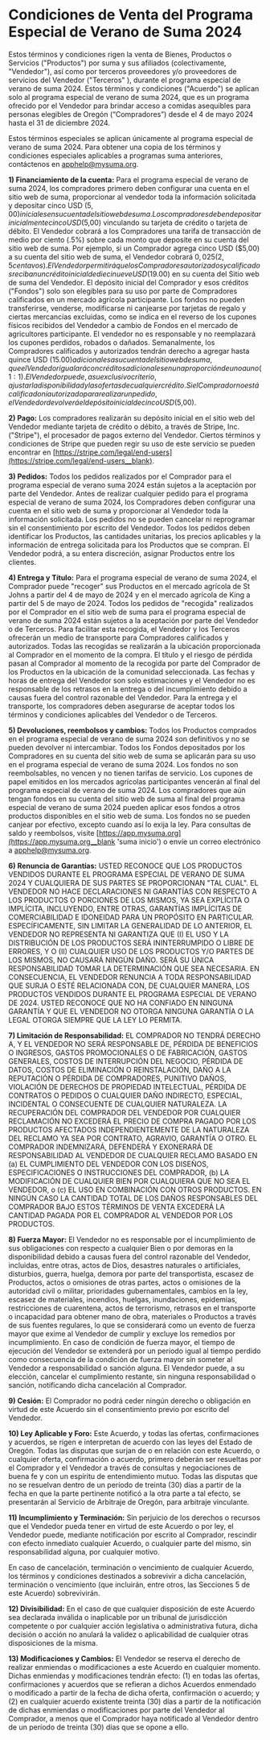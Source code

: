 # Condiciones de Venta del Programa Especial de Verano de Suma 2024

Estos términos y condiciones rigen la venta de Bienes, Productos o Servicios ("Productos") por suma y sus afiliados (colectivamente, "Vendedor"), así como por terceros proveedores y/o proveedores de servicios del Vendedor ("Terceros" ), durante el programa especial de verano de suma 2024. Estos términos y condiciones ("Acuerdo") se aplican solo al programa especial de verano de suma 2024, que es un programa ofrecido por el Vendedor para brindar acceso a comidas asequibles para personas elegibles de Oregón (“Compradores”) desde el 4 de mayo 2024 hasta el 31 de diciembre 2024.

Estos términos especiales se aplican únicamente al programa especial de verano de suma 2024. Para obtener una copia de los términos y condiciones especiales aplicables a programas suma anteriores, contáctenos en [apphelp@mysuma.org](mailto:apphelp@mysuma.org 'correo electronico de ayuda de suma').

**1) Financiamiento de la cuenta:** Para el programa especial de verano de suma 2024, los compradores primero deben configurar una cuenta en el sitio web de suma, proporcionar al vendedor toda la información solicitada y depositar cinco USD ($5,00) iniciales en su cuenta del sitio web de suma. Los compradores deben depositar inicialmente cinco USD ($5,00) vinculando su tarjeta de crédito o tarjeta de débito. El Vendedor cobrará a los Compradores una tarifa de transacción de medio por ciento (.5%) sobre cada monto que deposite en su cuenta del sitio web de suma. Por ejemplo, si un Comprador agrega cinco USD ($5,00) a su cuenta del sitio web de suma, el Vendedor cobrará $0,025 (2,5 centavos). El Vendedor permitirá que los Compradores autorizados y calificados reciban un crédito inicial de diecinueve USD ($19.00) en su cuenta del Sitio web de suma del Vendedor. El depósito inicial del Comprador y esos créditos ("Fondos") solo son elegibles para su uso por parte de Compradores calificados en un mercado agrícola participante. Los fondos no pueden transferirse, venderse, modificarse ni canjearse por tarjetas de regalo y ciertas mercancías excluidas, como se indica en el reverso de los cupones físicos recibidos del Vendedor a cambio de Fondos en el mercado de agricultores participante. El vendedor no es responsable y no reemplazará los cupones perdidos, robados o dañados. Semanalmente, los Compradores calificados y autorizados tendrán derecho a agregar hasta quince USD ($15.00) adicionales a su cuenta del sitio web de suma, que el Vendedor igualará con créditos adicionales en una proporción de uno a uno (1:1). El Vendedor puede, a su exclusivo criterio, ajustar la disponibilidad y las ofertas de cualquier crédito. Si el Comprador no está calificado ni autorizado para realizar un pedido, el Vendedor devolverá el depósito inicial de cinco USD ($5,00).

**2) Pago:**  Los compradores realizarán su depósito inicial en el sitio web del Vendedor mediante tarjeta de crédito o débito, a través de Stripe, Inc. ("Stripe"), el procesador de pagos externo del Vendedor. Ciertos términos y condiciones de Stripe que pueden regir su uso de este servicio se pueden encontrar en [https://stripe.com/legal/end-users](https://stripe.com/legal/end-users__blank).

**3) Pedidos:** Todos los pedidos realizados por el Comprador para el programa especial de verano suma 2024 están sujetos a la aceptación por parte del Vendedor. Antes de realizar cualquier pedido para el programa especial de verano de suma 2024, los Compradores deben configurar una cuenta en el sitio web de suma y proporcionar al Vendedor toda la información solicitada. Los pedidos no se pueden cancelar ni reprogramar sin el consentimiento por escrito del Vendedor. Todos los pedidos deben identificar los Productos, las cantidades unitarias, los precios aplicables y la información de entrega solicitada para los Productos que se compran. El Vendedor podrá, a su entera discreción, asignar Productos entre los clientes.

**4) Entrega y Título:** Para el programa especial de verano de suma 2024, el Comprador puede "recoger" sus Productos en el mercado agrícola de St Johns a partir del 4 de mayo de 2024 y en el mercado agrícola de King a partir del 5 de mayo de 2024. Todos los pedidos de "recogida" realizados por el Comprador en el sitio web de suma para el programa especial de verano de suma 2024 están sujetos a la aceptación por parte del Vendedor o de Terceros. Para facilitar esta recogida, el Vendedor y los Terceros ofrecerán un medio de transporte para Compradores calificados y autorizados. Todas las recogidas se realizarán a la ubicación proporcionada al Comprador en el momento de la compra. El título y el riesgo de pérdida pasan al Comprador al momento de la recogida por parte del Comprador de los Productos en la ubicación de la comunidad seleccionada. Las fechas y horas de entrega del Vendedor son solo estimaciones y el Vendedor no es responsable de los retrasos en la entrega o del incumplimiento debido a causas fuera del control razonable del Vendedor. Para la entrega y el transporte, los compradores deben asegurarse de aceptar todos los términos y condiciones aplicables del Vendedor o de Terceros.

**5) Devoluciones, reembolsos y cambios:** Todos los Productos comprados en el programa especial de verano de suma 2024 son definitivos y no se pueden devolver ni intercambiar. Todos los Fondos depositados por los Compradores en su cuenta del sitio web de suma se aplicarán para su uso en el programa especial de verano de suma 2024. Los fondos no son reembolsables, no vencen y no tienen tarifas de servicio. Los cupones de papel emitidos en los mercados agrícolas participantes vencerán al final del programa especial de verano de suma 2024. Los compradores que aún tengan fondos en su cuenta del sitio web de suma al final del programa especial de verano de suma 2024 pueden aplicar esos fondos a otros productos disponibles en el sitio web de suma. Los fondos no se pueden canjear por efectivo, excepto cuando así lo exija la ley. Para consultas de saldo y reembolsos, visite [https://app.mysuma.org](https://app.mysuma.org__blank 'suma inicio') o envíe un correo electrónico a [apphelp@mysuma.org](mailto:apphelp@mysuma.org 'correo electronico de ayuda de suma').

**6) Renuncia de Garantías:** USTED RECONOCE QUE LOS PRODUCTOS VENDIDOS DURANTE EL PROGRAMA ESPECIAL DE VERANO DE SUMA 2024 Y CUALQUIERA DE SUS PARTES SE PROPORCIONAN "TAL CUAL". EL VENDEDOR NO HACE DECLARACIONES NI GARANTÍAS CON RESPECTO A LOS PRODUCTOS O PORCIONES DE LOS MISMOS, YA SEA EXPLÍCITA O IMPLÍCITA, INCLUYENDO, ENTRE OTRAS, GARANTÍAS IMPLÍCITAS DE COMERCIABILIDAD E IDONEIDAD PARA UN PROPÓSITO EN PARTICULAR. ESPECÍFICAMENTE, SIN LIMITAR LA GENERALIDAD DE LO ANTERIOR, EL VENDEDOR NO REPRESENTA NI GARANTIZA QUE (I) EL USO Y LA DISTRIBUCIÓN DE LOS PRODUCTOS SERÁ ININTERRUMPIDO O LIBRE DE ERRORES, Y O (II) CUALQUIER USO DE LOS PRODUCTOS Y/O PARTES DE LOS MISMOS, NO CAUSARÁ NINGÚN DAÑO. SERÁ SU ÚNICA RESPONSABILIDAD TOMAR LA DETERMINACIÓN QUE SEA NECESARIA. EN CONSECUENCIA, EL VENDEDOR RENUNCIA A TODA RESPONSABILIDAD QUE SURJA O ESTÉ RELACIONADA CON, DE CUALQUIER MANERA, LOS PRODUCTOS VENDIDOS DURANTE EL PROGRAMA ESPECIAL DE VERANO DE 2024. USTED RECONOCE QUE NO HA CONFIADO EN NINGUNA GARANTÍA Y QUE EL VENDEDOR NO OTORGA NINGUNA GARANTÍA O LA LEGAL OTORGA SIEMPRE QUE LA LEY LO PERMITA.

**7) Limitación de Responsabilidad:** EL COMPRADOR NO TENDRÁ DERECHO A, Y EL VENDEDOR NO SERÁ RESPONSABLE DE, PÉRDIDA DE BENEFICIOS O INGRESOS, GASTOS PROMOCIONALES O DE FABRICACIÓN, GASTOS GENERALES, COSTOS DE INTERRUPCIÓN DEL NEGOCIO, PÉRDIDA DE DATOS, COSTOS DE ELIMINACIÓN O REINSTALACIÓN, DAÑO A LA REPUTACIÓN O PÉRDIDA DE COMPRADORES, PUNITIVO DAÑOS, VIOLACIÓN DE DERECHOS DE PROPIEDAD INTELECTUAL, PÉRDIDA DE CONTRATOS O PEDIDOS O CUALQUIER DAÑO INDIRECTO, ESPECIAL, INCIDENTAL O CONSECUENTE DE CUALQUIER NATURALEZA. LA RECUPERACIÓN DEL COMPRADOR DEL VENDEDOR POR CUALQUIER RECLAMACIÓN NO EXCEDERÁ EL PRECIO DE COMPRA PAGADO POR LOS PRODUCTOS AFECTADOS INDEPENDIENTEMENTE DE LA NATURALEZA DEL RECLAMO YA SEA POR CONTRATO, AGRAVIO, GARANTÍA O OTRO. EL COMPRADOR INDEMNIZARÁ, DEFENDERÁ Y EXONERARÁ DE RESPONSABILIDAD AL VENDEDOR DE CUALQUIER RECLAMO BASADO EN (a) EL CUMPLIMIENTO DEL VENDEDOR CON LOS DISEÑOS, ESPECIFICACIONES O INSTRUCCIONES DEL COMPRADOR, (b) LA MODIFICACIÓN DE CUALQUIER BIEN POR CUALQUIERA QUE NO SEA EL VENDEDOR, o (c) EL USO EN COMBINACIÓN CON OTROS PRODUCTOS. EN NINGÚN CASO LA CANTIDAD TOTAL DE LOS DAÑOS RESPONSABLES DEL COMPRADOR BAJO ESTOS TÉRMINOS DE VENTA EXCEDERÁ LA CANTIDAD PAGADA POR EL COMPRADOR AL VENDEDOR POR LOS PRODUCTOS.

**8) Fuerza Mayor:** El Vendedor no es responsable por el incumplimiento de sus obligaciones con respecto a cualquier Bien o por demoras en la disponibilidad debido a causas fuera del control razonable del Vendedor, incluidas, entre otras, actos de Dios, desastres naturales o artificiales, disturbios, guerra, huelga, demora por parte del transportista, escasez de Productos, actos o omisiones de otras partes, actos o omisiones de la autoridad civil o militar, prioridades gubernamentales, cambios en la ley, escasez de materiales, incendios, huelgas, inundaciones, epidemias, restricciones de cuarentena, actos de terrorismo, retrasos en el transporte o incapacidad para obtener mano de obra, materiales o Productos a través de sus fuentes regulares, lo que se considerará como un evento de fuerza mayor que exime al Vendedor de cumplir y excluye los remedios por incumplimiento. En caso de condición de fuerza mayor, el tiempo de ejecución del Vendedor se extenderá por un período igual al tiempo perdido como consecuencia de la condición de fuerza mayor sin someter al Vendedor a responsabilidad o sanción alguna. El Vendedor puede, a su elección, cancelar el cumplimiento restante, sin ninguna responsabilidad o sanción, notificando dicha cancelación al Comprador.

**9) Cesión:** El Comprador no podrá ceder ningún derecho o obligación en virtud de este Acuerdo sin el consentimiento previo por escrito del Vendedor.

**10) Ley Aplicable y Foro:** Este Acuerdo, y todas las ofertas, confirmaciones y acuerdos, se rigen e interpretan de acuerdo con las leyes del Estado de Oregón. Todas las disputas que surjan de o en relación con este Acuerdo, o cualquier oferta, confirmación o acuerdo, primero deberán ser resueltas por el Comprador y el Vendedor a través de consultas y negociaciones de buena fe y con un espíritu de entendimiento mutuo. Todas las disputas que no se resuelvan dentro de un período de treinta (30) días a partir de la fecha en que la parte pertinente notificó a la otra parte a tal efecto, se presentarán al Servicio de Arbitraje de Oregón, para arbitraje vinculante.

**11) Incumplimiento y Terminación:** Sin perjuicio de los derechos o recursos que el Vendedor pueda tener en virtud de este Acuerdo o por ley, el Vendedor puede, mediante notificación por escrito al Comprador, rescindir con efecto inmediato cualquier Acuerdo, o cualquier parte del mismo, sin responsabilidad alguna, por cualquier motivo.
    
En caso de cancelación, terminación o vencimiento de cualquier Acuerdo, los términos y condiciones destinados a sobrevivir a dicha cancelación, terminación o vencimiento (que incluirán, entre otros, las Secciones 5 de este Acuerdo) sobrevivirán.

**12) Divisibilidad:** En el caso de que cualquier disposición de este Acuerdo sea declarada inválida o inaplicable por un tribunal de jurisdicción competente o por cualquier acción legislativa o administrativa futura, dicha decisión o acción no anulará la validez o aplicabilidad de cualquier otras disposiciones de la misma.

**13) Modificaciones y Cambios:** El Vendedor se reserva el derecho de realizar enmiendas o modificaciones a este Acuerdo en cualquier momento. Dichas enmiendas y modificaciones tendrán efecto: (1) en todas las ofertas, confirmaciones y acuerdos que se refieran a dichos Acuerdos enmendado o modificado a partir de la fecha de dicha oferta, confirmación o acuerdo; y (2) en cualquier acuerdo existente treinta (30) días a partir de la notificación de dichas enmiendas o modificaciones por parte del Vendedor al Comprador, a menos que el Comprador haya notificado al Vendedor dentro de un período de treinta (30) días que se opone a ello.